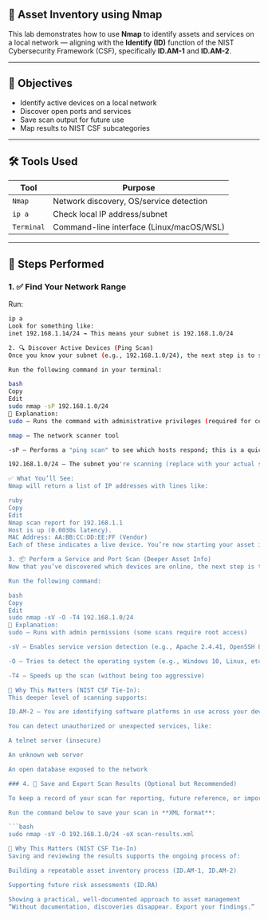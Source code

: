 ## 🧠 Asset Inventory using Nmap

This lab demonstrates how to use **Nmap** to identify assets and services on a local network — aligning with the **Identify (ID)** function of the NIST Cybersecurity Framework (CSF), specifically **ID.AM-1** and **ID.AM-2**.

---

## 🎯 Objectives

- Identify active devices on a local network  
- Discover open ports and services  
- Save scan output for future use  
- Map results to NIST CSF subcategories  

---

## 🛠️ Tools Used

| Tool       | Purpose                                      |
|------------|----------------------------------------------|
| `Nmap`     | Network discovery, OS/service detection      |
| `ip a`     | Check local IP address/subnet                |
| `Terminal` | Command-line interface (Linux/macOS/WSL)     |

---

## 📝 Steps Performed

### 1. ✅ Find Your Network Range

Run:

```bash
ip a
Look for something like:
inet 192.168.1.14/24 → This means your subnet is 192.168.1.0/24

2. 🔍 Discover Active Devices (Ping Scan)
Once you know your subnet (e.g., 192.168.1.0/24), the next step is to scan your network to find all live (online) devices.

Run the following command in your terminal:

bash
Copy
Edit
sudo nmap -sP 192.168.1.0/24
🔎 Explanation:
sudo – Runs the command with administrative privileges (required for certain network scans)

nmap – The network scanner tool

-sP – Performs a "ping scan" to see which hosts respond; this is a quick way to find active devices

192.168.1.0/24 – The subnet you're scanning (replace with your actual subnet if different)

✅ What You’ll See:
Nmap will return a list of IP addresses with lines like:

ruby
Copy
Edit
Nmap scan report for 192.168.1.1  
Host is up (0.0030s latency).  
MAC Address: AA:BB:CC:DD:EE:FF (Vendor)  
Each of these indicates a live device. You’re now starting your asset inventory — which is the goal of this lab and aligns with CSF subcategory ID.AM-1.

3. 📦 Perform a Service and Port Scan (Deeper Asset Info)
Now that you’ve discovered which devices are online, the next step is to learn what software/services those devices are running.

Run the following command:

bash
Copy
Edit
sudo nmap -sV -O -T4 192.168.1.0/24
🔎 Explanation:
sudo – Runs with admin permissions (some scans require root access)

-sV – Enables service version detection (e.g., Apache 2.4.41, OpenSSH 8.0)

-O – Tries to detect the operating system (e.g., Windows 10, Linux, etc.)

-T4 – Speeds up the scan (without being too aggressive)

📌 Why This Matters (NIST CSF Tie-In):
This deeper level of scanning supports:

ID.AM-2 – You are identifying software platforms in use across your devices

You can detect unauthorized or unexpected services, like:

A telnet server (insecure)

An unknown web server

An open database exposed to the network

### 4. 💾 Save and Export Scan Results (Optional but Recommended)

To keep a record of your scan for reporting, future reference, or importing into analysis tools, you can export the Nmap results as a file.

Run the command below to save your scan in **XML format**:

```bash
sudo nmap -sV -O 192.168.1.0/24 -oX scan-results.xml

📌 Why This Matters (NIST CSF Tie-In)
Saving and reviewing the results supports the ongoing process of:

Building a repeatable asset inventory process (ID.AM-1, ID.AM-2)

Supporting future risk assessments (ID.RA)

Showing a practical, well-documented approach to asset management
“Without documentation, discoveries disappear. Export your findings.”

